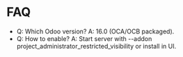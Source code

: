 # FAQ

- Q: Which Odoo version? A: 16.0 (OCA/OCB packaged).
- Q: How to enable? A: Start server with --addon project_administrator_restricted_visibility or install in UI.
